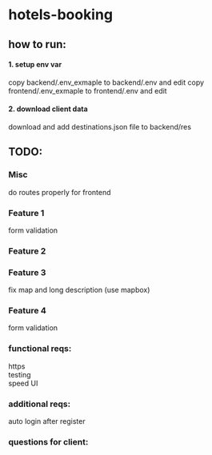 # hotels-booking

## how to run:

#### 1. setup env var
copy backend/.env_exmaple to backend/.env and edit
copy frontend/.env_exmaple to frontend/.env and edit

#### 2. download client data
download and add destinations.json file to backend/res


## TODO:

### Misc
do routes properly for frontend

### Feature 1
form validation

### Feature 2

### Feature 3
fix map and long description (use mapbox)

### Feature 4
form validation

### functional reqs:
https  
testing  
speed
UI

### additional reqs:
auto login after register  

### questions for client:
